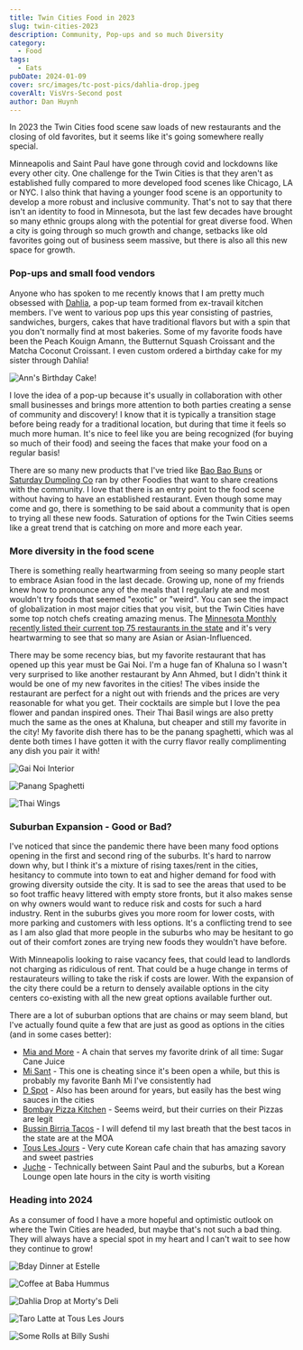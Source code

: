 ```yaml
---
title: Twin Cities Food in 2023
slug: twin-cities-2023
description: Community, Pop-ups and so much Diversity
category:
  - Food
tags:
  - Eats
pubDate: 2024-01-09
cover: src/images/tc-post-pics/dahlia-drop.jpeg
coverAlt: VisVrs-Second post
author: Dan Huynh
---
```

In 2023 the Twin Cities food scene saw loads of new restaurants and the closing of old favorites, but it seems like it's going somewhere really special.

Minneapolis and Saint Paul have gone through covid and lockdowns like every other city. One challenge for the Twin Cities is that they aren't as established fully compared to more developed food scenes like Chicago, LA or NYC. I also think that having a younger food scene is an opportunity to develop a more robust and inclusive community. That's not to say that there isn't an identity to food in Minnesota, but the last few decades have brought so many ethnic groups along with the potential for great diverse food. When a city is going through so much growth and change, setbacks like old favorites going out of business seem massive, but there is also all this new space for growth.

### Pop-ups and small food vendors

Anyone who has spoken to me recently knows that I am pretty much obsessed with [Dahlia](https://www.eatatdahlia.com), a pop-up team formed from ex-travail kitchen members. I've went to various pop ups this year consisting of pastries, sandwiches, burgers, cakes that have traditional flavors but with a spin that you don't normally find at most bakeries. Some of my favorite foods have been the Peach Kouign Amann, the Butternut Squash Croissant and the Matcha Coconut Croissant. I even custom ordered a birthday cake for my sister through Dahlia! 

![Ann's Birthday Cake!](src/images/tc-post-pics/ann-bday-cake.jpeg)

I love the idea of a pop-up because it's usually in collaboration with other small businesses and brings more attention to both parties creating a sense of community and discovery! I know that it is typically a transition stage before being ready for a traditional location, but during that time it feels so much more human. It's nice to feel like you are being recognized (for buying so much of their food) and seeing the faces that make your food on a regular basis!

There are so many new products that I've tried like [Bao Bao Buns](https://baobaobuns.com) or [Saturday Dumpling Co](https://www.saturdaydumpling.com) ran by other Foodies that want to share creations with the community. I love that there is an entry point to the food scene without having to have an established restaurant. Even though some may come and go, there is something to be said about a community that is open to trying all these new foods. Saturation of options for the Twin Cities seems like a great trend that is catching on more and more each year.

### More diversity in the food scene

There is something really heartwarming from seeing so many people start to embrace Asian food in the last decade. Growing up, none of my friends knew how to pronounce any of the meals that I regularly ate and most wouldn't try foods that seemed "exotic" or "weird". You can see the impact of globalization in most major cities that you visit, but the Twin Cities have some top notch chefs creating amazing menus. The [Minnesota Monthly recently listed their current top 75 restaurants in the state](https://www.minnesotamonthly.com/top-75-restaurants/) and it's very heartwarming to see that so many are Asian or Asian-Influenced. 

There may be some recency bias, but my favorite restaurant that has opened up this year must be Gai Noi. I'm a huge fan of Khaluna so I wasn't very surprised to like another restaurant by Ann Ahmed, but I didn't think it would be one of my new favorites in the cities! The vibes inside the restaurant are perfect for a night out with friends and the prices are very reasonable for what you get. Their cocktails are simple but I love the pea flower and pandan inspired ones. Their Thai Basil wings are also pretty much the same as the ones at Khaluna, but cheaper and still my favorite in the city! My favorite dish there has to be the panang spaghetti, which was al dente both times I have gotten it with the curry flavor really complimenting any dish you pair it with!

![Gai Noi Interior](src/images/tc-post-pics/gai-noi-vibes.jpeg )

![Panang Spaghetti](src/images/tc-post-pics/gai-noi-panang-spaghetti.jpeg)

![Thai Wings](src/images/tc-post-pics/gai-noi-thai-wings.jpeg)

### Suburban Expansion - Good or Bad?

I've noticed that since the pandemic there have been many food options opening in the first and second ring of the suburbs. It's hard to narrow down why, but I think it's a mixture of rising taxes/rent in the cities, hesitancy to commute into town to eat and higher demand for food with growing diversity outside the city. It is sad to see the areas that used to be so foot traffic heavy littered with empty store fronts, but it also makes sense on why owners would want to reduce risk and costs for such a hard industry. Rent in the suburbs gives you more room for lower costs, with more parking and customers with less options. It's a conflicting trend to see as I am also glad that more people in the suburbs who may be hesitant to go out of their comfort zones are trying new foods they wouldn't have before.

With Minneapolis looking to raise vacancy fees, that could lead to landlords not charging as ridiculous of rent. That could be a huge change in terms of restaurateurs willing to take the risk if costs are lower. With the expansion of the city there could be a return to densely available options in the city centers co-existing with all the new great options available further out.

There are a lot of suburban options that are chains or may seem bland, but I've actually found quite a few that are just as good as options in the cities (and in some cases better):

* [Mia and More](https://www.google.com/maps/place/M%C3%ADa+and+More+Minnesota/@45.1942004,-93.2320769,15z/data=!4m2!3m1!1s0x0:0xfac3b10277ad6909?sa=X&ved=2ahUKEwj5pOD7oMyDAxWml4kEHSUWCJsQ_BJ6BAgPEAA) - A chain that serves my favorite drink of all time: Sugar Cane Juice
* [Mi Sant](https://www.google.com/maps/place/Mi-Sant+Kitchen+%26+Bakery/@45.0608595,-93.3232662,12z/data=!4m10!1m2!2m1!1smi+sant!3m6!1s0x52b32bd7df748b4d:0xbb439fcbe1f13b6d!8m2!3d45.0111787!4d-93.179322!15sCgdtaSBzYW50IgOIAQFaCSIHbWkgc2FudJIBFXZpZXRuYW1lc2VfcmVzdGF1cmFudOABAA!16s%2Fg%2F11n0d40q5b?entry=ttu) - This one is cheating since it's been open a while, but this is probably my favorite Banh Mi I've consistently had
* [D Spot](https://www.google.com/maps/place/D-Spot/@44.9610501,-92.966346,17z/data=!3m1!4b1!4m6!3m5!1s0x87f7d7df42e780af:0x417e9a33069b8a7f!8m2!3d44.9610464!4d-92.9614751!16s%2Fg%2F11c3k6jsbz?entry=ttu) - Also has been around for years, but easily has the best wing sauces in the cities
* [Bombay Pizza Kitchen](https://www.google.com/maps/place/Bombay+Pizza+Kitchen/@44.848932,-93.4309107,12.1z/data=!4m6!3m5!1s0x87f61992111e6505:0x3622f1474e3de344!8m2!3d44.863469!4d-93.4874652!16s%2Fg%2F11frddfn_3?entry=ttu) - Seems weird, but their curries on their Pizzas are legit
* [Bussin Birria Tacos](https://www.google.com/maps/place/Bussin+Birria+Tacos/@44.8937631,-93.3625127,12.45z/data=!4m6!3m5!1s0x87f62f3c58716f13:0x71b05acea368188f!8m2!3d44.8561895!4d-93.2423763!16s%2Fg%2F11f6d860k_?entry=ttu) - I will defend til my last breath that the best tacos in the state are at the MOA
* [Tous Les Jours](https://www.google.com/maps/place/Tous+Les+Jours+Cafe,+Nicollet+Avenue,+Richfield,+MN/@44.975144,-93.0757601,17z/data=!4m5!3m4!1s0x87f627a4fc57dafb:0xd81a144630a9bac7!8m2!3d44.8830954!4d-93.2775673?entry=ttu) - Very cute Korean cafe chain that has amazing savory and sweet pastries
* [Juche](https://www.google.com/maps/place/Juche/@44.975144,-93.0757601,17z/data=!3m1!4b1!4m6!3m5!1s0x52b2d53dcb09cde1:0xa8d4753992f9dcc5!8m2!3d44.9751402!4d-93.0731852!16s%2Fg%2F11b6hnknd5?entry=ttu) - Technically between Saint Paul and the suburbs, but a Korean Lounge open late hours in the city is worth visiting

### Heading into 2024

As a consumer of food I have a more hopeful and optimistic outlook on where the Twin Cities are headed, but maybe that's not such a bad thing. They will always have a special spot in my heart and I can't wait to see how they continue to grow!

![Bday Dinner at Estelle](src/images/tc-post-pics/estelle-bday.jpeg)

![Coffee at Baba Hummus](src/images/tc-post-pics/baba-hummus.jpeg)

![Dahlia Drop at Morty's Deli](src/images/tc-post-pics/dahlia-at-mortys.jpeg)

![Taro Latte at Tous Les Jours](src/images/tc-post-pics/tous-les-jours-mpls.jpeg)

![Some Rolls at Billy Sushi](src/images/tc-post-pics/rolls-at-billy.jpeg)